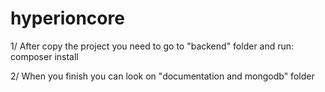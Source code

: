 # hyperioncore

1/ After copy the project you need to go to "backend" folder and run: composer install 

2/ When you finish you can look on "documentation and mongodb" folder
